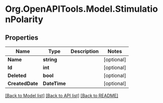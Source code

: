 # Org.OpenAPITools.Model.StimulationPolarity

## Properties

Name | Type | Description | Notes
------------ | ------------- | ------------- | -------------
**Name** | **string** |  | [optional] 
**Id** | **int** |  | [optional] 
**Deleted** | **bool** |  | [optional] 
**CreatedDate** | **DateTime** |  | [optional] 

[[Back to Model list]](../README.md#documentation-for-models) [[Back to API list]](../README.md#documentation-for-api-endpoints) [[Back to README]](../README.md)

